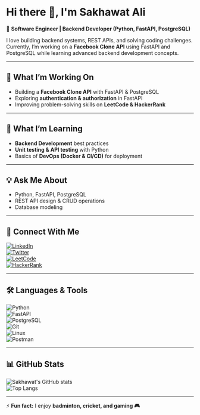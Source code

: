 # Hi there 👋, I'm Sakhawat Ali  

🚀 **Software Engineer | Backend Developer (Python, FastAPI, PostgreSQL)**  

I love building backend systems, REST APIs, and solving coding challenges. Currently, I’m working on a **Facebook Clone API** using FastAPI and PostgreSQL while learning advanced backend development concepts.  

---

## 🔭 What I’m Working On
- Building a **Facebook Clone API** with FastAPI & PostgreSQL  
- Exploring **authentication & authorization** in FastAPI  
- Improving problem-solving skills on **LeetCode & HackerRank**  

---

## 🌱 What I’m Learning
- **Backend Development** best practices  
- **Unit testing & API testing** with Python  
- Basics of **DevOps (Docker & CI/CD)** for deployment  

---

## 💡 Ask Me About
- Python, FastAPI, PostgreSQL  
- REST API design & CRUD operations  
- Database modeling  

---

## 🤝 Connect With Me  
[![LinkedIn](https://img.shields.io/badge/-LinkedIn-0077B5?logo=linkedin&logoColor=white&style=flat)](https://www.linkedin.com/in/sakahawat-ali-1b6b022a0/)  
[![Twitter](https://img.shields.io/badge/-Twitter-1DA1F2?logo=twitter&logoColor=white&style=flat)](https://x.com/msakhawatali132?s=21)  
[![LeetCode](https://img.shields.io/badge/-LeetCode-FFA116?logo=leetcode&logoColor=white&style=flat)](https://leetcode.com/u/msakhawatali131/)  
[![HackerRank](https://img.shields.io/badge/-HackerRank-2EC866?logo=hackerrank&logoColor=white&style=flat)](https://www.hackerrank.com/profile/msakhawatali131)  

---

## 🛠️ Languages & Tools
![Python](https://img.shields.io/badge/-Python-3776AB?logo=python&logoColor=white&style=flat)  
![FastAPI](https://img.shields.io/badge/-FastAPI-009688?logo=fastapi&logoColor=white&style=flat)  
![PostgreSQL](https://img.shields.io/badge/-PostgreSQL-336791?logo=postgresql&logoColor=white&style=flat)  
![Git](https://img.shields.io/badge/-Git-F05032?logo=git&logoColor=white&style=flat)  
![Linux](https://img.shields.io/badge/-Linux-FCC624?logo=linux&logoColor=black&style=flat)  
![Postman](https://img.shields.io/badge/-Postman-FF6C37?logo=postman&logoColor=white&style=flat)  

---

## 📊 GitHub Stats  
![Sakhawat's GitHub stats](https://github-readme-stats.vercel.app/api?username=msakhawatali&show_icons=true&theme=tokyonight)  
![Top Langs](https://github-readme-stats.vercel.app/api/top-langs/?username=msakhawatali&layout=compact&theme=tokyonight)  

---

⚡ **Fun fact:** I enjoy **badminton, cricket, and gaming 🎮**  
